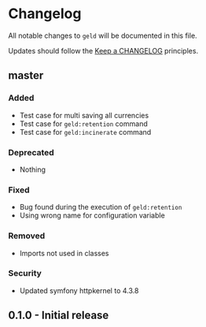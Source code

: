 # Changelog

All notable changes to `geld` will be documented in this file.

Updates should follow the [Keep a CHANGELOG](http://keepachangelog.com/) principles.

## master

### Added
- Test case for multi saving all currencies
- Test case for `geld:retention` command
- Test case for `geld:incinerate` command

### Deprecated
- Nothing

### Fixed
- Bug found during the execution of `geld:retention`
- Using wrong name for configuration variable

### Removed
- Imports not used in classes

### Security
- Updated symfony httpkernel to 4.3.8

## 0.1.0 - Initial release
